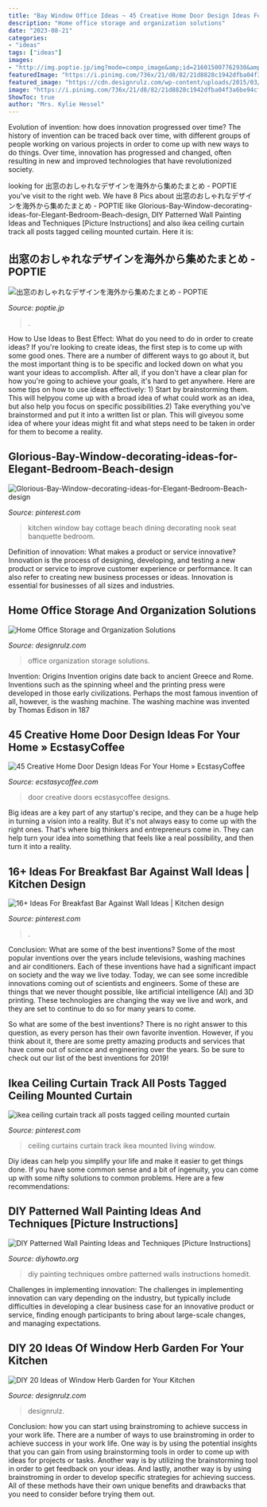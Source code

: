 ```yaml
---
title: "Bay Window Office Ideas ~ 45 Creative Home Door Design Ideas For Your Home » Ecstasycoffee"
description: "Home office storage and organization solutions"
date: "2023-08-21"
categories:
- "ideas"
tags: ["ideas"]
images:
- "http://img.poptie.jp/img?mode=compo_image&amp;id=216015007762930&amp;size=s&amp;imgnum=17929"
featuredImage: "https://i.pinimg.com/736x/21/d8/82/21d8828c1942dfba04f3a6be94cfde70.jpg"
featured_image: "https://cdn.designrulz.com/wp-content/uploads/2015/03/shelf-window_designrulz-3.jpg"
image: "https://i.pinimg.com/736x/21/d8/82/21d8828c1942dfba04f3a6be94cfde70.jpg"
ShowToc: true
author: "Mrs. Kylie Hessel"
---
```



Evolution of invention: how does innovation progressed over time?
The history of invention can be traced back over time, with different groups of people working on various projects in order to come up with new ways to do things. Over time, innovation has progressed and changed, often resulting in new and improved technologies that have revolutionized society.

	

		
looking for 出窓のおしゃれなデザインを海外から集めたまとめ - POPTIE you've visit to the right web. We have 8 Pics about 出窓のおしゃれなデザインを海外から集めたまとめ - POPTIE like Glorious-Bay-Window-decorating-ideas-for-Elegant-Bedroom-Beach-design, DIY Patterned Wall Painting Ideas and Techniques [Picture Instructions] and also ikea ceiling curtain track all posts tagged ceiling mounted curtain. Here it is:
		
    
## 出窓のおしゃれなデザインを海外から集めたまとめ - POPTIE

<img loading=lazy src="http://img.poptie.jp/img?mode=compo_image&amp;id=216015007762930&amp;size=s&amp;imgnum=17929" onerror="this.onerror=null;this.src='https://tse2.mm.bing.net/th?id=OIP.0vwMjD7Z4Z5an4bQTcACjADVEk&amp;pid=15.1';" alt="出窓のおしゃれなデザインを海外から集めたまとめ - POPTIE">

_Source: poptie.jp_

>. 

	

How to Use Ideas to Best Effect: What do you need to do in order to create ideas?
If you're looking to create ideas, the first step is to come up with some good ones. There are a number of different ways to go about it, but the most important thing is to be specific and locked down on what you want your ideas to accomplish. After all, if you don't have a clear plan for how you're going to achieve your goals, it's hard to get anywhere. Here are some tips on how to use ideas effectively: 1) Start by brainstorming them. This will helpyou come up with a broad idea of what could work as an idea, but also help you focus on specific possibilities.2) Take everything you've brainstormed and put it into a written list or plan. This will giveyou some idea of where your ideas might fit and what steps need to be taken in order for them to become a reality.

    
## Glorious-Bay-Window-decorating-ideas-for-Elegant-Bedroom-Beach-design

<img loading=lazy src="https://i.pinimg.com/736x/e5/11/a9/e511a9ae962c1e30118204871f6d96b8--dining-nook-kitchen-banquette.jpg" onerror="this.onerror=null;this.src='https://tse4.mm.bing.net/th?id=OIP.JN8GR7u0K7yUmdLIt8etEQHaLH&amp;pid=15.1';" alt="Glorious-Bay-Window-decorating-ideas-for-Elegant-Bedroom-Beach-design">

_Source: pinterest.com_

>kitchen window bay cottage beach dining decorating nook seat banquette bedroom. 

	

Definition of innovation: What makes a product or service innovative?
Innovation is the process of designing, developing, and testing a new product or service to improve customer experience or performance. It can also refer to creating new business processes or ideas. Innovation is essential for businesses of all sizes and industries.

    
## Home Office Storage And Organization Solutions

<img loading=lazy src="https://cdn.designrulz.com/wp-content/uploads/2011/10/550_101357655.jpg" onerror="this.onerror=null;this.src='https://tse2.mm.bing.net/th?id=OIP.aIrSBJ6M0eZA5U05TXOxzwHaJ4&amp;pid=15.1';" alt="Home Office Storage and Organization Solutions">

_Source: designrulz.com_

>office organization storage solutions. 

	

Invention: Origins
Invention origins date back to ancient Greece and Rome. Inventions such as the spinning wheel and the printing press were developed in those early civilizations. Perhaps the most famous invention of all, however, is the washing machine. The washing machine was invented by Thomas Edison in 187
    
## 45 Creative Home Door Design Ideas For Your Home » EcstasyCoffee

<img loading=lazy src="https://i0.wp.com/www.ecstasycoffee.com/wp-content/uploads/2017/01/Home-Door-Designs.jpg?resize=750%2C1060" onerror="this.onerror=null;this.src='https://tse4.mm.bing.net/th?id=OIP.3LvnESG8HFo8KNboz05-5gHaKd&amp;pid=15.1';" alt="45 Creative Home Door Design Ideas For Your Home » EcstasyCoffee">

_Source: ecstasycoffee.com_

>door creative doors ecstasycoffee designs. 

	

Big ideas are a key part of any startup's recipe, and they can be a huge help in turning a vision into a reality. But it's not always easy to come up with the right ones. That's where big thinkers and entrepreneurs come in. They can help turn your idea into something that feels like a real possibility, and then turn it into a reality.

    
## 16+ Ideas For Breakfast Bar Against Wall Ideas | Kitchen Design

<img loading=lazy src="https://i.pinimg.com/736x/a4/33/e3/a433e38c138de80d7db4b2b3718a3b08.jpg" onerror="this.onerror=null;this.src='https://tse4.mm.bing.net/th?id=OIP.fJ8vn_TpNn8DmPLnrJ6owQAAAA&amp;pid=15.1';" alt="16+ Ideas For Breakfast Bar Against Wall Ideas | Kitchen design">

_Source: pinterest.com_

>. 

	

Conclusion: What are some of the best inventions?
Some of the most popular inventions over the years include televisions, washing machines and air conditioners. Each of these inventions have had a significant impact on society and the way we live today. 
Today, we can see some incredible innovations coming out of scientists and engineers. Some of these are things that we never thought possible, like artificial intelligence (AI) and 3D printing. These technologies are changing the way we live and work, and they are set to continue to do so for many years to come. 

So what are some of the best inventions? There is no right answer to this question, as every person has their own favorite invention. However, if you think about it, there are some pretty amazing products and services that have come out of science and engineering over the years. So be sure to check out our list of the best inventions for 2019!

    
## Ikea Ceiling Curtain Track All Posts Tagged Ceiling Mounted Curtain

<img loading=lazy src="https://i.pinimg.com/736x/21/d8/82/21d8828c1942dfba04f3a6be94cfde70.jpg" onerror="this.onerror=null;this.src='https://tse2.mm.bing.net/th?id=OIP.pCKsTxVG6A7bqsXoAyS4fgHaL3&amp;pid=15.1';" alt="ikea ceiling curtain track all posts tagged ceiling mounted curtain">

_Source: pinterest.com_

>ceiling curtains curtain track ikea mounted living window. 

	

Diy ideas can help you simplify your life and make it easier to get things done. If you have some common sense and a bit of ingenuity, you can come up with some nifty solutions to common problems. Here are a few recommendations: 

    
## DIY Patterned Wall Painting Ideas And Techniques [Picture Instructions]

<img loading=lazy src="http://www.diyhowto.org/wp-content/uploads/DIY-Ombre-Wall-Painting-DIY-Wall-Painting-Ideas-Techniques-Tutorials-DIYHowto.jpg" onerror="this.onerror=null;this.src='https://tse3.mm.bing.net/th?id=OIP.TfbrSVxF6fMzFX4xgdrr4wHaNQ&amp;pid=15.1';" alt="DIY Patterned Wall Painting Ideas and Techniques [Picture Instructions]">

_Source: diyhowto.org_

>diy painting techniques ombre patterned walls instructions homedit. 

	

Challenges in implementing innovation:
The challenges in implementing innovation can vary depending on the industry, but typically include difficulties in developing a clear business case for an innovative product or service, finding enough participants to bring about large-scale changes, and managing expectations.

    
## DIY 20 Ideas Of Window Herb Garden For Your Kitchen

<img loading=lazy src="https://cdn.designrulz.com/wp-content/uploads/2015/03/shelf-window_designrulz-3.jpg" onerror="this.onerror=null;this.src='https://tse2.mm.bing.net/th?id=OIP.7pyzYBWydqqpOnDl32Ie6gHaLJ&amp;pid=15.1';" alt="DIY 20 Ideas of Window Herb Garden for Your Kitchen">

_Source: designrulz.com_

>designrulz. 

	

Conclusion: how you can start using brainstroming to achieve success in your work life.
There are a number of ways to use brainstroming in order to achieve success in your work life. One way is by using the potential insights that you can gain from using brainstorming tools in order to come up with ideas for projects or tasks. Another way is by utilizing the brainstorming tool in order to get feedback on your ideas. And lastly, another way is by using brainstroming in order to develop specific strategies for achieving success. All of these methods have their own unique benefits and drawbacks that you need to consider before trying them out.

